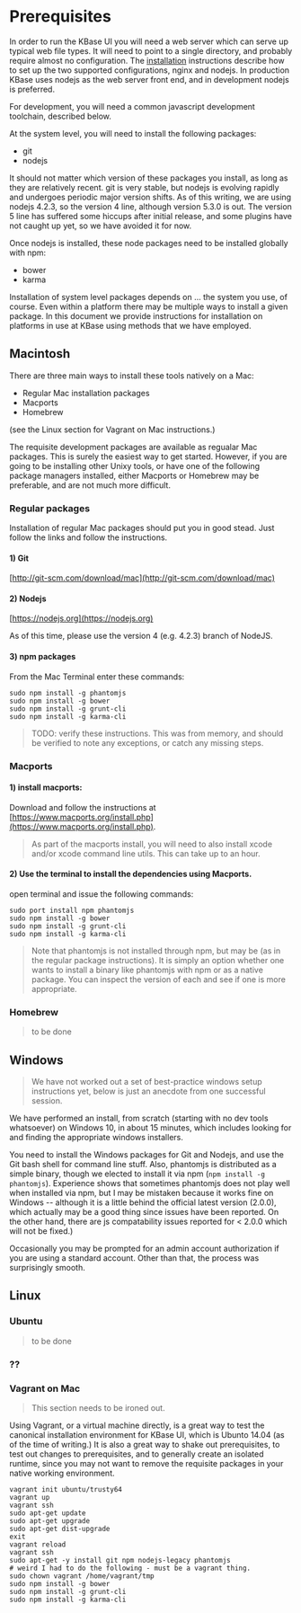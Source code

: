 # Prerequisites

In order to run the KBase UI you will need a web server which can serve up typical web file types. It will need to point to a single directory, and probably require almost no configuration. The [installation](installation.md) instructions describe how to set up the two supported configurations, nginx and nodejs. In production KBase uses nodejs as the web server front end, and in development nodejs is preferred.

For development, you will need a common javascript development toolchain, described below.

At the system level, you will need to install the following packages:

- git
- nodejs

It should not matter which version of these packages you install, as long as they are relatively recent. git is very stable, but nodejs is evolving rapidly and undergoes periodic major version shifts. As of this writing, we are using nodejs 4.2.3, so the version 4 line, although version 5.3.0 is out. The version 5 line has suffered some hiccups after initial release, and some plugins have not caught up yet, so we have avoided it for now.

Once nodejs is installed, these node packages need to be installed globally with npm:

- bower
- karma

Installation of system level packages depends on ... the system you use, of course. Even within a platform there may be multiple ways to install a given package. In this document we provide instructions for installation on platforms in use at KBase using methods that we have employed.

## Macintosh

There are three main ways to install these tools natively on a Mac:

- Regular Mac installation packages
- Macports
- Homebrew

(see the Linux section for Vagrant on Mac instructions.)

The requisite development packages are available as regualar Mac packages. This is surely the easiest way to get started. However, if you are going to be installing other Unixy tools, or have one of the following package managers installed, either Macports or Homebrew may be preferable, and are not much more difficult.


### Regular packages

Installation of regular Mac packages should put you in good stead. Just follow the links and follow the instructions.

#### 1) Git

[http://git-scm.com/download/mac](http://git-scm.com/download/mac)

#### 2) Nodejs

[https://nodejs.org](https://nodejs.org)

As of this time, please use the version 4 (e.g. 4.2.3) branch of NodeJS.

#### 3) npm packages

From the Mac Terminal enter these commands:

```
sudo npm install -g phantomjs
sudo npm install -g bower
sudo npm install -g grunt-cli
sudo npm install -g karma-cli
```

> TODO: verify these instructions. This was from memory, and should be verified to note any exceptions, or catch any missing steps.

### Macports

#### 1) install macports: 

Download and follow the instructions at [https://www.macports.org/install.php](https://www.macports.org/install.php).

> As part of the macports install, you will need to also install xcode and/or xcode command line utils. This can take up to an hour.

#### 2) Use the terminal to install the dependencies using Macports.

open terminal and issue the following commands:

```
sudo port install npm phantomjs
sudo npm install -g bower
sudo npm install -g grunt-cli
sudo npm install -g karma-cli
```

> Note that phantomjs is not installed through npm, but may be (as in the regular package instructions). It is simply an option whether one wants to install a binary like phantomjs with npm or as a native package. You can inspect the version of each and see if one is more appropriate.

### Homebrew

> to be done

## Windows

> We have not worked out a set of best-practice windows setup instructions yet, below is just an anecdote from one successful session.

We have performed an install, from scratch (starting with no dev tools whatsoever) on Windows 10, in about 15 minutes, which includes looking for and finding the appropriate windows installers.

You need to install the Windows packages for Git and Nodejs, and use the Git bash shell for command line stuff. Also, phantomjs is distributed as a simple binary, though we elected to install it via npm (```npm install -g phantomjs```). Experience shows that sometimes phantomjs does not play well when installed via npm, but I may be mistaken because it works fine on Windows -- although it is a little behind the official latest version (2.0.0), which actually may be a good thing since issues have been reported. On the other hand, there are js compatability issues reported for < 2.0.0 which will not be fixed.)

Occasionally you may be prompted for an admin account authorization if you are using a standard account. Other than that, the process was surprisingly smooth.

## Linux

### Ubuntu

> to be done

### ??

### Vagrant on Mac

> This section needs to be ironed out.

Using Vagrant, or a virtual machine directly, is a great way to test the canonical installation environment for KBase UI, which is Ubunto 14.04 (as of the time of writing.) It is also a great way to shake out prerequisites, to test out changes to prerequisites, and to generally create an isolated runtime, since you may not want to remove the requisite packages in your native working environment.

```
vagrant init ubuntu/trusty64
vagrant up
vagrant ssh
sudo apt-get update
sudo apt-get upgrade
sudo apt-get dist-upgrade
exit
vagrant reload
vagrant ssh
sudo apt-get -y install git npm nodejs-legacy phantomjs
# weird I had to do the following - must be a vagrant thing.
sudo chown vagrant /home/vagrant/tmp 
sudo npm install -g bower
sudo npm install -g grunt-cli
sudo npm install -g karma-cli
```
